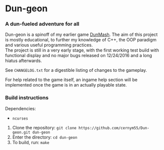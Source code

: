 # Dun-geon  
### A dun-fueled adventure for all

Dun-geon is a spinoff of my earlier game [DunMash](https://bitbucket.org/torchie8/dunmash). The aim of this project is mostly educational, to further my knowledge of C++, the OOP paradigm and various useful programming practices.  
The project is still in a very early stage, with the first working test build with functional display and no major bugs released on 12/24/2016 and a long hiatus afterwards.

See `CHANGELOG.txt` for a digestible listing of changes to the gameplay.

For help related to the game itself, an ingame help section will be implemented once the game is in an actually playable state.

### Build instructions

Dependencies:
* `ncurses`

1. Clone the repository: `git clone https://github.com/cernym55/Dun-geon.git dun-geon`
2. Enter the directory: `cd dun-geon`
3. To build, run: `make`
